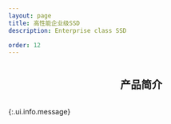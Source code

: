 ```yaml
---
layout: page
title: 高性能企业级SSD
description: Enterprise class SSD

order: 12
---
```


<h2 style="padding-left: 168pt;text-indent: 0pt;line-height: 41pt;text-align: left;">产品简介</h2>
{:.ui.info.message}